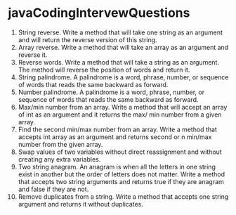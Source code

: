 # javaCodingIntervewQuestions
1. String reverse. Write a method that will take one string as an argument and will return the reverse version of this string.
2. Array reverse. Write a method that will take an array as an argument and reverse it.
3. Reverse words. Write a method that will take a string as an argument. The method will reverse the position of words and return it.
4. String palindrome. A palindrome is a word, phrase, number, or sequence of words that reads the same backward as forward.
5. Number palindrome. A palindrome is a word, phrase, number, or sequence of words that reads the same backward as forward.
6. Max/min number from an array. Write a method that will accept an array of int as an argument and it returns the max/ min number from a given array.
7. Find the second min/max number from an array. Write a method that accepts int array as an argument and returns second or n min/max number from the given array.
8. Swap values of two variables without direct reassignment and without creating any extra variables.
9. Two string anagram. An anagram is when all the letters in one string exist in another but the order of letters does not matter. Write a method that accepts two string arguments and returns true if they are anagram and false if they are not.
10. Remove duplicates from a string. Write a method that accepts one string argument and returns it without duplicates.